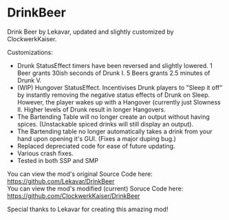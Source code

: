 # DrinkBeer
Drink Beer by Lekavar, updated and slightly customized by ClockwerkKaiser.

Customizations: 
- Drunk StatusEffect timers have been reversed and slightly lowered. 1 Beer grants 30ish seconds of Drunk I. 5 Beers grants 2.5 minutes of Drunk V.
- (WIP) Hungover StatusEffect. Incentivises Drunk players to "Sleep it off" by instantly removing the negative status effects of Drunk on Sleep. However, the player wakes up with a Hangover (currently just Slowness II. Higher levels of Drunk result in longer Hangovers.
- The Bartending Table will no longer create an output without having spices. (Unstackable spiced drinks will still display an output).
- The Bartending table no longer automatically takes a drink from your hand upon opening it's GUI. (Fixes a major duping bug.)
- Replaced depreciated code for ease of future updating.
- Various crash fixes.
- Tested in both SSP and SMP

You can view the mod's original Source Code here: https://github.com/Lekavar/DrinkBeer  
You can view the mod's modified (current) Soruce Code here: https://github.com/ClockwerkKaiser/DrinkBeer  

Special thanks to Lekavar for creating this amazing mod!
